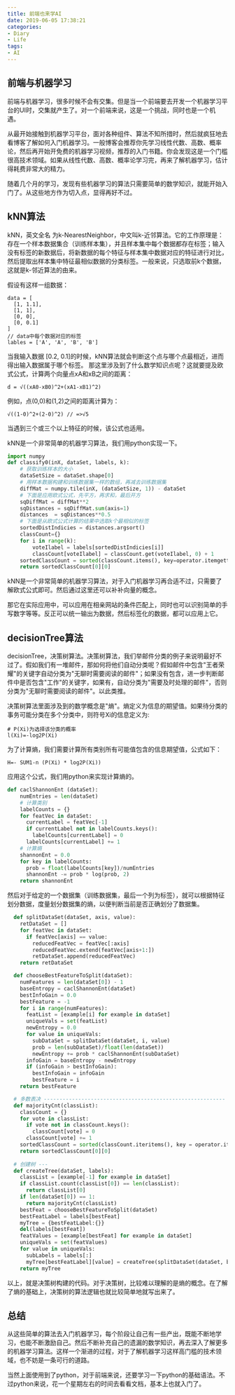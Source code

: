 ```yaml
---
title: 前端也来学AI
date: 2019-06-05 17:38:21
categories: 
- Diary
- Life
tags:
- AI
---
```


## 前端与机器学习

前端与机器学习，很多时候不会有交集。但是当一个前端要去开发一个机器学习平台的UI时，交集就产生了。对一个前端来说，这是一个挑战，同时也是一个机遇。

从最开始接触到机器学习平台，面对各种组件、算法不知所措时，然后就疯狂地去看博客了解如何入门机器学习。一般博客会推荐你先学习线性代数、高数、概率论，然后再开始开免费的机器学习视频，推荐的入门书籍。你会发现这是一个门槛很高技术领域。如果从线性代数、高数、概率论学习完，再来了解机器学习，估计得耗费非常大的精力。

随着几个月的学习，发现有些机器学习的算法只需要简单的数学知识，就能开始入门了。从这些地方作为切入点，显得再好不过。

## kNN算法

kNN，英文全名 为k-NearestNeighbor，中文叫k-近邻算法。它的工作原理是：存在一个样本数据集合（训练样本集），并且样本集中每个数据都存在标签；输入没有标签的新数据后，将新数据的每个特征与样本集中数据对应的特征进行对比，然后提取出样本集中特征最相似数据的分类标签。一般来说，只选取前k个数据，这就是k-邻近算法的由来。

假设有这样一组数据：

```
data = [
  [1, 1.1],
  [1, 1],
  [0, 0],
  [0, 0.1]
]
// data中每个数据对应的标签
lables = ['A', 'A', 'B', 'B']
```

当我输入数据 [0.2, 0.1]的时候，kNN算法就会判断这个点与哪个点最相近，进而得出输入数据属于哪个标签。
那这里涉及到了什么数学知识点呢？这就要提及欧式公式，计算两个向量点xA和xB之间的距离：

```
d = √((xA0-xB0)^2+(xA1-xB1)^2) 
```
例如，点(0,0)和(1,2)之间的距离计算为：

```
√((1-0)^2+(2-0)^2) // =>√5
```

当遇到三个或三个以上特征的时候，该公式也适用。

kNN是一个非常简单的机器学习算法，我们用python实现一下。

```python
import numpy
def classify0(inX, dataSet, labels, k):
    # 获取训练样本的大小
    dataSetSize = dataSet.shape[0]
    # 用样本数据构建和训练数据集一样的数组，再减去训练数据集
    diffMat = numpy.tile(inX, (dataSetSize, 1)) - dataSet
    # 下面是应用欧式公式，先平方，再求和，最后开方
    sqDiffMat = diffMat**2
    sqDistances = sqDiffMat.sum(axis=1)
    distances  = sqDistances**0.5
    # 下面是从欧式公式计算的结果中选取k个最相似的标签
    sortedDistIndicies = distances.argsort()
    classCount={}
    for i in range(k):
        voteIlabel = labels[sortedDistIndicies[i]]
        classCount[voteIlabel] = classCount.get(voteIlabel, 0) + 1
    sortedClassCount = sorted(classCount.items(), key=operator.itemgetter(1),reverse=True)
    return sortedClassCount[0][0]
```
kNN是一个非常简单的机器学习算法，对于入门机器学习再合适不过，只需要了解欧式公式即可。然后通过这里还可以补补向量的概念。

那它在实际应用中，可以应用在相亲网站的条件匹配上，同时也可以识别简单的手写数字等等。反正可以统一输出为数据，然后标签化的数据，都可以应用上它。

## decisionTree算法

decisionTree，决策树算法。决策树算法，我们举邮件分类的例子来说明最好不过了。假如我们有一堆邮件，那如何将他们自动分类呢？假如邮件中包含"王者荣耀"的关键字自动分类为"无聊时需要阅读的邮件"；如果没有包含，进一步判断邮件中是否包含"工作"的关键字，如果有，自动分类为"需要及时处理的邮件"，否则分类为"无聊时需要阅读的邮件"。以此类推。

决策树算法里面涉及到的数学概念是"熵"。熵定义为信息的期望值。如果待分类的事务可能分类在多个分类中，则符号Xi的信息定义为:

```
# P(Xi)为选择该分类的概率
l(Xi)=-log2P(Xi)
```

为了计算熵，我们需要计算所有类别所有可能值包含的信息期望值，公式如下：

```
H=- SUM1-n (P(Xi) * log2P(Xi))
```

应用这个公式，我们用python来实现计算熵的。

```python
def caclShannonEnt (dataSet):
    numEntries = len(dataSet)
    # 计算类别
    labelCounts = {}
    for featVec in dataSet:
      currentLabel = featVec[-1]
      if currentLabel not in labelCounts.keys():
        labelCounts[currentLabel] = 0
      labelCounts[currentLabel] += 1
    # 计算熵
    shannonEnt = 0.0
    for key in labelCounts:
      prob = float(labelCounts[key])/numEntries
      shannonEnt -= prob * log(prob, 2)
    return shannonEnt
```

然后对于给定的一个数据集（训练数据集，最后一个列为标签），就可以根据特征划分数据，度量划分数据集的熵，以便判断当前是否正确划分了数据集。

```python
  def splitDataSet(dataSet, axis, value):
    retDataSet = []
    for featVec in dataSet:
      if featVec[axis] == value:
        reducedFeatVec = featVec[:axis]
        reducedFeatVec.extend(featVec[axis+1:])
        retDataSet.append(reducedFeatVec)
    return retDataSet

  def chooseBestFeatureToSplit(dataSet):
    numFeatures = len(dataSet[0]) - 1
    baseEntropy = caclShannonEnt(dataSet)
    bestInfoGain = 0.0
    bestFeature = -1
    for i in range(numFeatures):
      featList = [example[i] for example in dataSet]
      uniqueVals = set(featList)
      newEntropy = 0.0
      for value in uniqueVals:
        subDataSet = splitDataSet(dataSet, i, value)
        prob = len(subDataSet)/float(len(dataSet))
        newEntropy += prob * caclShannonEnt(subDataSet)
      infoGain = baseEntropy - newEntropy
      if (infoGain > bestInfoGain):
        bestInfoGain = infoGain
        bestFeature = i
    return bestFeature

  # 多数表决 ----------------------------------------------------------
  def majorityCnt(classList):
    classCount = {}
    for vote in classList:
      if vote not in classCount.keys():
        classCount[vote] = 0
      classCount[vote] += 1
    sortedClassCount = sorted(classCount.iteritems(), key = operator.itemgetter(1), reverse = True)
    return sortedClassCount[0][0]
  
  # 创建树 ---
  def createTree(dataSet, labels):
    classList = [example[-1] for example in dataSet]
    if classList.count(classList[0]) == len(classList):
      return classList[0]
    if len(dataSet[0]) == 1:
      return majorityCnt(classList)
    bestFeat = chooseBestFeatureToSplit(dataSet)
    bestFeatLabel = labels[bestFeat]
    myTree = {bestFeatLabel:{}}
    del(labels[bestFeat])
    featValues = [example[bestFeat] for example in dataSet]
    uniqueVals = set(featValues)
    for value in uniqueVals:
      subLabels = labels[:]
      myTree[bestFeatLabel][value] = createTree(splitDataSet(dataSet, bestFeat, value), subLabels)
    return myTree
```

以上，就是决策树构建的代码。对于决策树，比较难以理解的是熵的概念。在了解了熵的基础上，决策树的算法逻辑也就比较简单地就写出来了。

## 总结

从这些简单的算法去入门机器学习，每个阶段让自己有一些产出，既能不断地学习，也能不断激励自己。然后不断补充自己的遗漏的数学知识，再去深入了解更多的机器学习算法。这样一个渐进的过程，对于了解机器学习这样高门槛的技术领域，也不妨是一条可行的道路。

当然上面使用到了python，对于前端来说，还要学习一下python的基础语法。不过python来说，花一个星期左右的时间去看看文档，基本上也就入门了。